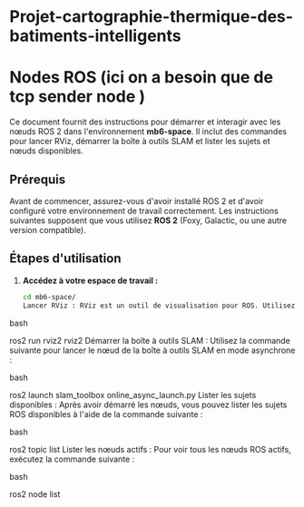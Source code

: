 # Projet-cartographie-thermique-des-batiments-intelligents

# Nodes ROS (ici on a besoin que de tcp sender node )

Ce document fournit des instructions pour démarrer et interagir avec les nœuds ROS 2 dans l'environnement **mb6-space**. Il inclut des commandes pour lancer RViz, démarrer la boîte à outils SLAM et lister les sujets et nœuds disponibles.

## Prérequis

Avant de commencer, assurez-vous d'avoir installé ROS 2 et d'avoir configuré votre environnement de travail correctement. Les instructions suivantes supposent que vous utilisez **ROS 2** (Foxy, Galactic, ou une autre version compatible).

## Étapes d'utilisation

1. **Accédez à votre espace de travail :**
   ```bash
   cd mb6-space/
   Lancer RViz : RViz est un outil de visualisation pour ROS. Utilisez la commande suivante pour le lancer :

bash

ros2 run rviz2 rviz2
Démarrer la boîte à outils SLAM : Utilisez la commande suivante pour lancer le nœud de la boîte à outils SLAM en mode asynchrone :

bash

ros2 launch slam_toolbox online_async_launch.py
Lister les sujets disponibles : Après avoir démarré les nœuds, vous pouvez lister les sujets ROS disponibles à l'aide de la commande suivante :

bash

ros2 topic list
Lister les nœuds actifs : Pour voir tous les nœuds ROS actifs, exécutez la commande suivante :

bash

ros2 node list

